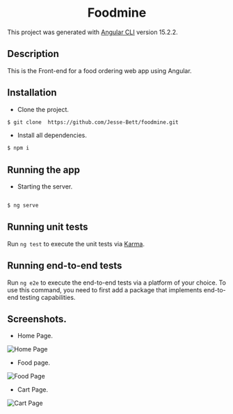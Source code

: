  <h1 align="center"> Foodmine</h1> 

This project was generated with [Angular CLI](https://github.com/angular/angular-cli) version 15.2.2.

## Description

This is the Front-end for a food ordering web app using Angular.

## Installation

- Clone the project.    
```bash 
$ git clone  https://github.com/Jesse-Bett/foodmine.git
```  

- Install all dependencies.
```bash
$ npm i
```

## Running the app

- Starting the server.

```bash

$ ng serve
```
## Running unit tests

Run `ng test` to execute the unit tests via [Karma](https://karma-runner.github.io).

## Running end-to-end tests

Run `ng e2e` to execute the end-to-end tests via a platform of your choice. To use this command, you need to first add a package that implements end-to-end testing capabilities.


## Screenshots.

- Home Page.



 ![Home Page](https://github.com/Jesse-Bett/foodmine/assets/40341693/27f787db-323f-4676-b6f8-8f6fe1a420af)




- Food page.



![Food Page](https://github.com/Jesse-Bett/foodmine/assets/40341693/87d21d8d-30aa-4ecf-9706-ae00419fd4c3)




 - Cart Page.



![Cart Page](https://github.com/Jesse-Bett/foodmine/assets/40341693/2b86c65a-097d-481c-b492-9947714dd7aa)